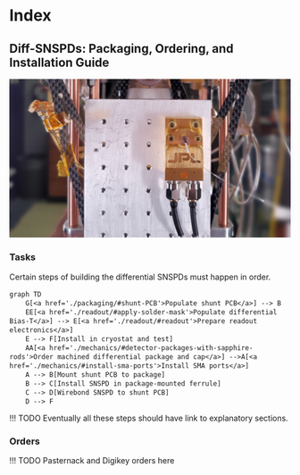 # Index

<h2>Diff-SNSPDs: Packaging, Ordering, and Installation Guide</h2>


![snspd_hero](./attachments/diff_snspd_hero.jpg)


### Tasks

Certain steps of building the differential SNSPDs must happen in order. 



```mermaid
graph TD
    G[<a href='./packaging/#shunt-PCB'>Populate shunt PCB</a>] --> B
    EE[<a href='./readout/#apply-solder-mask'>Populate differential Bias-T</a>] --> E[<a href='./readout/#readout'>Prepare readout electronics</a>]
    E --> F[Install in cryostat and test]
    AA[<a href='./mechanics/#detector-packages-with-sapphire-rods'>Order machined differential package and cap</a>] -->A[<a href='./mechanics/#install-sma-ports'>Install SMA ports</a>]
    A --> B[Mount shunt PCB to package]
    B --> C[Install SNSPD in package-mounted ferrule]
    C --> D[Wirebond SNSPD to shunt PCB]
    D --> F
```

!!! TODO
    Eventually all these steps should have link to explanatory sections. 

### Orders

!!! TODO
    Pasternack and Digikey orders here



